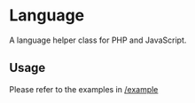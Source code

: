 # Language
A language helper class for PHP and JavaScript.

## Usage
Please refer to the examples in [/example](https://github.com/Xesau/Language/tree/master/example)
